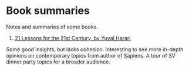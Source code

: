 # Book summaries

Notes and summaries of some books. 

1. [21 Lessons for the 21st Century, by Yuval Harari](21-lessons-for-the-21st-century.md)

Some good insights, but lacks cohesion. Interesting to see more in-depth opinions on contemporary topics from author of Sapiens. A tour of SV dinner party topics for a broader audience. 

